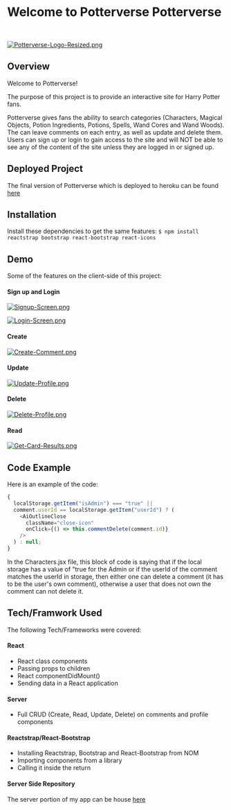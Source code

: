# Welcome to Potterverse Potterverse

<br/>

[![Potterverse-Logo-Resized.png](https://i.postimg.cc/vBr2Stdk/Potterverse-Logo-Resized.png)](https://postimg.cc/njL1X7rG)

## Overview

Welcome to Potterverse!<br/>

The purpose of this project is to provide an interactive site for Harry Potter fans.<br/>

Potterverse gives fans the ability to search categories (Characters, Magical Objects, Potion Ingredients, Potions, Spells, Wand Cores and Wand Woods). The can leave comments on each entry, as well as update and delete them. Users can sign up or login to gain access to the site and will NOT be able to see any of the content of the site unless they are logged in or signed up.

## Deployed Project<br/>

The final version of Potterverse which is deployed to heroku can be found [here](https://potterverse-fan-site.herokuapp.com/)

## Installation

Install these dependencies to get the same features:
`$ npm install reactstrap bootstrap react-bootstrap react-icons`

## Demo

Some of the features on the client-side of this project:

#### Sign up and Login

[![Signup-Screen.png](https://i.postimg.cc/3R8xd99F/Signup-Screen.png)](https://postimg.cc/PL7j7WgC)

[![Login-Screen.png](https://i.postimg.cc/gJ1cNdmN/Login-Screen.png)](https://postimg.cc/phYtLw9F)

#### Create

[![Create-Comment.png](https://i.postimg.cc/FHhrPTX5/Create-Comment.png)](https://postimg.cc/cr5GCMJX)

#### Update

[![Update-Profile.png](https://i.postimg.cc/SNhksgs2/Update-Profile.png)](https://postimg.cc/3WnPfC2Y)

#### Delete

[![Delete-Profile.png](https://i.postimg.cc/Zq2hhc2q/Delete-Profile.png)](https://postimg.cc/hJLYL9SF)

#### Read

[![Get-Card-Results.png](https://i.postimg.cc/gjPFx0YF/Get-Card-Results.png)](https://postimg.cc/PpKFcTp2)

## Code Example

Here is an example of the code:

```js
{
  localStorage.getItem("isAdmin") === "true" ||
  comment.userId == localStorage.getItem("userId") ? (
    <AiOutlineClose
      className="close-icon"
      onClick={() => this.commentDelete(comment.id)}
    />
  ) : null;
}
```

In the Characters.jsx file, this block of code is saying that if the local storage has a value of "true for the Admin or if the userId of the comment matches the userId in storage, then either one can delete a comment (it has to be the user's own comment), otherwise a user that does not own the comment can not delete it.

## Tech/Framwork Used

The following Tech/Frameworks were covered:

#### React

- React class components
- Passing props to children
- React componentDidMount()
- Sending data in a React application

#### Server

- Full CRUD (Create, Read, Update, Delete) on comments and profile components

#### Reactstrap/React-Bootstrap

- Installing Reactstrap, Bootstrap and React-Bootstrap from NOM
- Importing components from a library
- Calling it inside the return

#### Server Side Repository

The server portion of my app can be house [here](https://github.com/courtneydowns/potterverse-fan-site-server)
